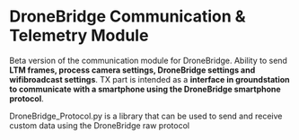 # DroneBridge Communication & Telemetry Module
Beta version of the communication module for DroneBridge. Ability to send <b>LTM frames, process camera settings, 
DroneBridge settings and wifibroadcast settings</b>. TX part is intended as a <b>interface in groundstation to 
communicate with a smartphone using the DroneBridge smartphone protocol</b>.

DroneBridge_Protocol.py is a library that can be used to send and receive custom data using the DroneBridge raw protocol